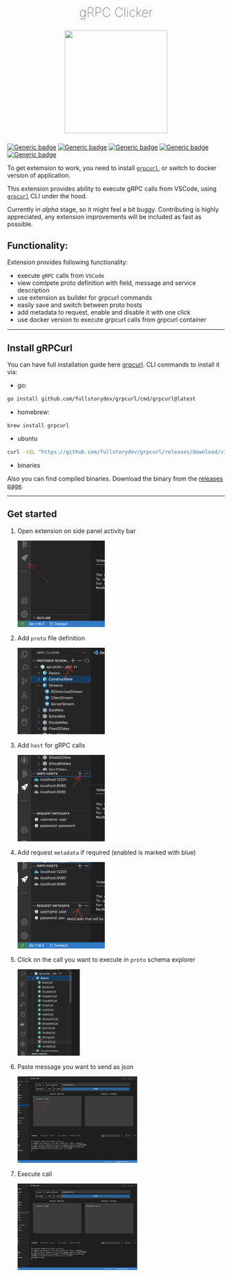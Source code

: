 <h2 align="center" style="font-weight: lighter; font-size: 29px">gRPC Clicker</h2>

<p align="center">
<img align="center" style="padding-left: 10px; padding-right: 10px; padding-bottom: 10px;" width="238px" height="238px" src="https://raw.githubusercontent.com/Dancheg97/grpclicker_vscode/main/docs/logo.png" /> 
</p>

[![Generic badge](https://img.shields.io/badge/LICENSE-MIT-red.svg)](https://github.com/Dancheg97/grpclicker_vscode/blob/main/LICENSE)
[![Generic badge](https://img.shields.io/badge/VSCode-marketplace-blue.svg)](https://marketplace.visualstudio.com/items?itemName=Dancheg97.grpc-clicker)
[![Generic badge](https://img.shields.io/badge/GitHub-repo-orange.svg)](https://github.com/Dancheg97/grpclicker_vscode)
[![Generic badge](https://img.shields.io/badge/Changelog-v0.0.18-cyan.svg)](https://github.com/Dancheg97/grpclicker_vscode/blob/main/CHANGELOG.md)
[![Generic badge](https://img.shields.io/badge/Contribute-guide-ff69b4.svg)](https://github.com/Dancheg97/grpclicker_vscode/blob/main/CONTRIBUTE.md)

To get extemsion to work, you need to install [`grpcurl`](https://github.com/fullstorydev/grpcurl), or switch to docker version of application.

This extension provides ability to execute gRPC calls from VSCode, using [`grpcurl`](https://github.com/fullstorydev/grpcurl) CLI under the hood.

Currently in _alpha_ stage, so it might feel a bit buggy. Contributing is highly appreciated, any extension improvements will be included as fast as possible.

## Functionality:

Extension provides following functionality:

- execute `gRPC` calls from `VSCode`
- view comlpete proto definition with field, message and service description
- use extension as builder for grpcurl commands
- easily save and switch between proto hosts
- add metadata to request, enable and disable it with one click
- use docker version to execute grpcurl calls from grpcurl container

---

## Install gRPCurl

You can have full installation guide here [grpcurl](https://github.com/fullstorydev/grpcurl).
CLI commands to install it via:

- go:

```sh
go install github.com/fullstorydev/grpcurl/cmd/grpcurl@latest
```

- homebrew:

```brew
brew install grpcurl
```

- ubuntu

```bash
curl -sSL "https://github.com/fullstorydev/grpcurl/releases/download/v1.8.6/grpcurl_1.8.6_linux_x86_64.tar.gz" | tar -xz -C /usr/local/bin
```

- binaries

Also you can find compiled binaries. Download the binary from the [releases page](https://github.com/fullstorydev/grpcurl/releases).

---

## Get started

1. Open extension on side panel activity bar
   <p align="left"><img src="https://raw.githubusercontent.com/Dancheg97/grpclicker_vscode/main/docs/1.png" height="200px"></p>
2. Add `proto` file definition
   <p align="left"><img src="https://raw.githubusercontent.com/Dancheg97/grpclicker_vscode/main/docs/2.png" height="200px"></p>
3. Add `host` for gRPC calls
   <p align="left"><img src="https://raw.githubusercontent.com/Dancheg97/grpclicker_vscode/main/docs/3.png" height="200px"></p>
4. Add request `metadata` if required (enabled is marked with blue)
   <p align="left"><img src="https://raw.githubusercontent.com/Dancheg97/grpclicker_vscode/main/docs/4.png" height="200px"></p>
5. Click on the call you want to execute in `proto` schema explorer
   <p align="left"><img src="https://raw.githubusercontent.com/Dancheg97/grpclicker_vscode/main/docs/5.png" height="200px"></p>
6. Paste message you want to send as json
   <p align="left"><img src="https://raw.githubusercontent.com/Dancheg97/grpclicker_vscode/main/docs/6.png" height="200px"></p>
7. Execute call
   <p align="left"><img src="https://raw.githubusercontent.com/Dancheg97/grpclicker_vscode/main/docs/7.png" height="200px"></p>

<!--
https://marketplace.visualstudio.com/manage/publishers/dancheg97
-->
